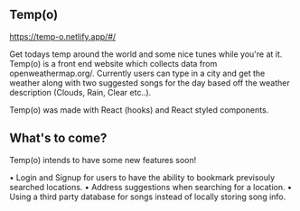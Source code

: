 ## Temp(o)

https://temp-o.netlify.app/#/

Get todays temp around the world and some nice tunes while you're at it. Temp(o) is a front end website which collects data from openweathermap.org/. Currently users can type in a city and get the weather along with two suggested songs for the day based off the weather description (Clouds, Rain, Clear etc..). 

Temp(o) was made with React (hooks) and React styled components.

## What's to come? 

Temp(o) intends to have some new features soon! 

• Login and Signup for users to have the ability to bookmark previsouly searched locations. 
• Address suggestions when searching for a location. 
• Using a third party database for songs instead of locally storing song info. 
